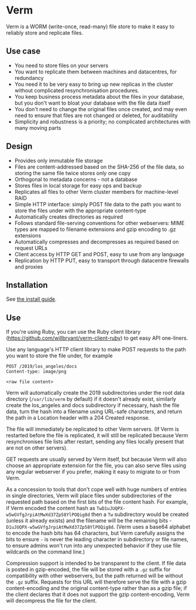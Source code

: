 Verm
====

Verm is a WORM (write-once, read-many) file store to make it easy to reliably
store and replicate files.

Use case
--------

* You need to store files on your servers
* You want to replicate them between machines and datacentres, for redundancy
* You need it to be very easy to bring up new replicas in the cluster without
  complicated resynchronisation procedures.
* You keep business process metadata about the files in your database, but you
  don't want to bloat your database with the file data itself
* You don't need to change the original files once created, and may even need
  to ensure that files are not changed or deleted, for auditability
* Simplicity and robustness is a priority; no complicated architectures with
  many moving parts

Design
------
* Provides only immutable file storage
* Files are content-addressed based on the SHA-256 of the file data, so storing
  the same file twice stores only one copy
* Orthogonal to metadata concerns - not a database
* Stores files in local storage for easy ops and backup
* Replicates all files to other Verm cluster members for machine-level RAID
* Simple HTTP interface: simply POST file data to the path you want to store
  the files under with the appropriate content-type
* Automatically creates directories as required
* Follows standard file-serving conventions for other webservers: MIME types
  are mapped to filename extensions and gzip encoding to .gz extensions
* Automatically compresses and decompresses as required based on request URLs
* Client access by HTTP GET and POST, easy to use from any language
* Replication by HTTP PUT, easy to transport through datacentre firewalls and
  proxies

Installation
------------

See [the install guide](INSTALL.md).

Use
---

If you're using Ruby, you can use the Ruby client library (https://github.com/willbryant/verm-client-ruby) to get easy API one-liners.

Use any language's HTTP client library to make POST requests to the path you
want to store the file under, for example

```
POST /2019/los_angeles/docs
Content-type: image/png

<raw file content>
```

Verm will automatically create the 2019 subdirectories under the root data
directory (`/var/lib/verm` by default) if it doesn't already exist, similarly
create the los_angeles and docs subdirectory if necessary, hash the file data,
turn the hash into a filename using URL-safe characters, and return the path
in a Location header with a 204 Created response.

The file will immediately be replicated to other Verm servers.  (If Verm is
restarted before the file is replicated, it will still be replicated because
Verm resynchronises file lists after restart, sending any files locally present
that are not on other servers).

GET requests are usually served by Verm itself, but because Verm will also
choose an appropriate extension for the file, you can also serve files using
any regular webserver if you prefer, making it easy to migrate to or from Verm.

As a concession to tools that don't cope well with huge numbers of entries in
single directories, Verm will place files under subdirectories of the requested
path based on the first bits of the file content hash.  For example, if Verm
encoded the content hash as `TwD1uJUQPX-w5wGVfgJrpiAtMwXd37Zp58YlPOQig8d` then
a `Tw` subdirectory would be created (unless it already exists) and the filename
will be the remaining bits - `D1uJUQPX-w5wGVfgJrpiAtMwXd37Zp58YlPOQig8d`.  (Verm
uses a base64 alphabet to encode the hash bits has 64 characters, but Verm
carefully assigns the bits to ensure `-` is never the leading character in
subdirectory or file names, to ensure admins won't run into any unexpected
behavior if they use file wildcards on the command line.)

Compression support is intended to be transparent to the client.  If file data
is posted in gzip-encoded, the file will be stored with a `.gz` suffix for
compatibility with other webservers, but the path returned will be without the
`.gz` suffix.  Requests for this URL will therefore serve the file with a gzip
content-encoding and the original content-type rather than as a gzip file; if
the client declares that it does not support the gzip content-encoding, Verm
will decompress the file for the client.
